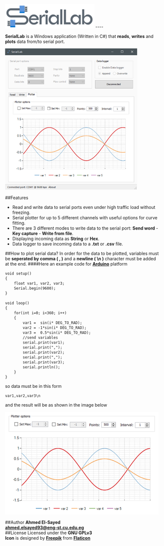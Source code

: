 <img src="/imgs/logo.png" width="290">  
----  

 **SerialLab** is a Windows application (Written in C#) that **reads**, **writes** and **plots** data from/to serial port.  
 
  
 <img src="/imgs/sc3.png" width="430">
   
   
##Features
* Read and write data to serial ports even under high traffic load without freezing.
* Serial plotter for up to 5 different channels with useful options for curve fitting.
* There are 3 different modes to write data to the serial port: **Send word** - **Key capture** - **Write from file**.
* Displaying incoming data as **String** or **Hex**.
* Data logger to save incoming data to a **.txt** or **.csv** file.

##How to plot serial data?
In order for the data to be plotted, variables must be **seperated by comma ( , )** and a **newline ( \n )** character must be added at the end.
####Here an example code for [**Arduino**](https://www.arduino.cc/) platform 
```arduino
void setup()
{
	float var1, var2, var3;
	Serial.begin(9600);
}					

void loop()
{
	for(int i=0; i<360; i++)
	{
		var1 = 	sin(i* DEG_TO_RAD);
		var2 = -1*sin(i* DEG_TO_RAD);
		var3 = 	0.5*sin(i* DEG_TO_RAD);
		//send variables
		serial.print(var1);
		serial.print(",");
		serial.print(var2);
		serial.print(",");
		serial.print(var3);
		serial.println();
	}
}
```
so data must be in this form 
```
var1,var2,var3\n
```
and the result will be as shown in the image below   
  
<img src="/imgs/plotter.png" width="500">

##Author 
**Ahmed El-Sayed**  
[**ahmed.elsayed93@eng-st.cu.edu.eg**](mailto:ahmed.elsayed93@eng-st.cu.edu.eg)  
##License
Licensed under the **GNU GPLv3**  
**Icon** is designed by [**Freepik**](www.freepik.com) from [**Flaticon**](www.flaticon.com)
